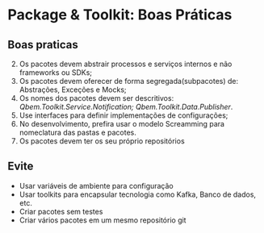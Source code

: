 # Package & Toolkit: Boas Práticas

## Boas praticas

2) Os pacotes devem abstrair processos e serviços internos e não frameworks ou SDKs;
3) Os pacotes devem oferecer de forma segregada(subpacotes) de: Abstrações, Exceções e Mocks;
4) Os nomes dos pacotes devem ser descritivos: *Qbem.Toolkit.Service.Notification; Qbem.Toolkit.Data.Publisher*.
5) Use interfaces para definir implementações de configurações;
6) No desenvolvimento, prefira usar o modelo Screamming para nomeclatura das pastas e pacotes.
7) Os pacotes devem ter os seu próprio repositórios

## Evite

- Usar variáveis de ambiente para configuração
- Usar toolkits para encapsular tecnologia como Kafka, Banco de dados, etc.
- Criar pacotes sem testes
- Criar vários pacotes em um mesmo repositório git
